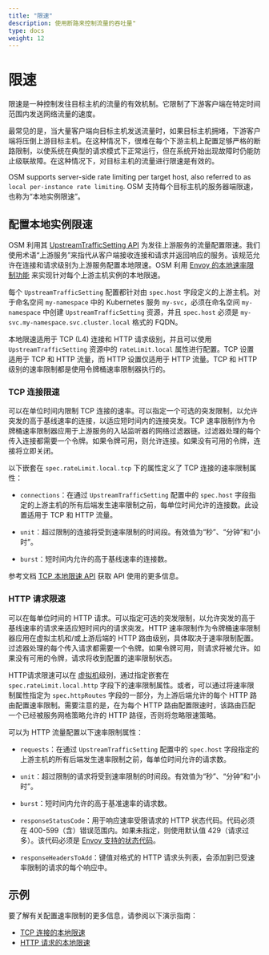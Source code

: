 ```yaml
---
title: "限速"
description: 使用断路来控制流量的吞吐量"
type: docs
weight: 12
---
```


# 限速

限速是一种控制发往目标主机的流量的有效机制。它限制了下游客户端在特定时间范围内发送网络流量的速度。

最常见的是，当大量客户端向目标主机发送流量时，如果目标主机拥堵，下游客户端将压倒上游目标主机。在这种情况下，很难在每个下游主机上配置足够严格的断路限制，以使系统在典型的请求模式下正常运行，但在系统开始出现故障时仍能防止级联故障。在这种情况下，对目标主机的流量进行限速是有效的。

OSM supports server-side rate limiting per target host, also referred to as `local per-instance rate limiting`.
OSM 支持每个目标主机的服务器端限速，也称为“本地实例限速”。

## 配置本地实例限速

OSM 利用其 [UpstreamTrafficSetting API][1] 为发往上游服务的流量配置限速。我们使用术语“上游服务”来指代从客户端接收连接和请求并返回响应的服务。该规范允许在连接和请求级别为上游服务配置本地限速。OSM 利用 [Envoy 的本地速率限制功能](https://www.envoyproxy.io/docs/envoy/latest/configuration/listeners/network_filters/local_rate_limit_filter#config-network-filters-local-rate-limit) 来实现针对每个上游主机实例的本地限速。

每个 `UpstreamTrafficSetting` 配置都针对由 `spec.host` 字段定义的上游主机。对于命名空间 `my-namespace` 中的 Kubernetes 服务 `my-svc`，必须在命名空间 `my-namespace` 中创建 `UpstreamTrafficSetting` 资源，并且 `spec.host` 必须是 `my-svc.my-namespace.svc.cluster.local` 格式的 FQDN。

本地限速适用于 TCP (L4) 连接和 HTTP 请求级别，并且可以使用 `UpstreamTrafficSetting` 资源中的 `rateLimit.local` 属性进行配置。TCP 设置适用于 TCP 和 HTTP 流量，而 HTTP 设置仅适用于 HTTP 流量。TCP 和 HTTP 级别的速率限制都是使用令牌桶速率限制器执行的。

### TCP 连接限速

可以在单位时间内限制 TCP 连接的速率。可以指定一个可选的突发限制，以允许突发的高于基线速率的连接，以适应短时间内的连接突发。TCP 速率限制作为令牌桶速率限制器应用于上游服务的入站监听器的网络过滤器链。过滤器处理的每个传入连接都需要一个令牌。如果令牌可用，则允许连接。如果没有可用的令牌，连接将立即关闭。

以下嵌套在 `spec.rateLimit.local.tcp` 下的属性定义了 TCP 连接的速率限制属性：

- `connections`：在通过 `UpstreamTrafficSetting` 配置中的 `spec.host` 字段指定的上游主机的所有后端发生速率限制之前，每单位时间允许的连接数。此设置适用于 TCP 和 HTTP 流量。

- `unit`：超过限制的连接将受到速率限制的时间段。有效值为“秒”、“分钟”和“小时”。

- `burst`：短时间内允许的高于基线速率的连接数。

参考文档 [TCP 本地限速 API](/docs/api_reference/policy/v1alpha1/#policy.openservicemesh.io/v1alpha1.TCPLocalRateLimitSpec) 获取 API 使用的更多信息。

### HTTP 请求限速

可以在每单位时间的 HTTP 请求。可以指定可选的突发限制，以允许突发的高于基线速率的请求来适应短时间内的请求突发。HTTP 速率限制作为令牌桶速率限制器应用在虚拟主机和/或上游后端的 HTTP 路由级别，具体取决于速率限制配置。过滤器处理的每个传入请求都需要一个令牌。如果令牌可用，则请求将被允许。如果没有可用的令牌，请求将收到配置的速率限制状态。

HTTP请求限速可以在 [虚拟机](https://www.envoyproxy.io/docs/envoy/latest/api-v3/config/route/v3/route_components.proto#config-route-v3-virtualhost)级别，通过指定嵌套在 `spec.rateLimit.local.http` 字段下的速率限制属性。或者，可以通过将速率限制属性指定为 `spec.httpRoutes` 字段的一部分，为上游后端允许的每个 HTTP 路由配置速率限制。需要注意的是，在为每个 HTTP 路由配置限速时，该路由匹配一个已经被服务网格策略允许的 HTTP 路径，否则将忽略限速策略。

可以为 HTTP 流量配置以下速率限制属性：

- `requests`：在通过 `UpstreamTrafficSetting` 配置中的 `spec.host` 字段指定的上游主机的所有后端发生速率限制之前，每单位时间允许的请求数。

- `unit`：超过限制的请求将受到速率限制的时间段。有效值为“秒”、“分钟”和“小时”。

- `burst`：短时间内允许的高于基准速率的请求数。

- `responseStatusCode`：用于响应速率受限请求的 HTTP 状态代码。代码必须在 400-599（含）错误范围内。如果未指定，则使用默认值 429（请求过多）。该代码必须是 [Envoy 支持的状态代码](https://www.envoyproxy.io/docs/envoy/latest/api-v3/type/v3/http_status.proto#enum-type-v3-statuscode)。

- `responseHeadersToAdd`：键值对格式的 HTTP 请求头列表，会添加到已受速率限制的请求的每个响应中。

## 示例

要了解有关配置速率限制的更多信息，请参阅以下演示指南：
- [TCP 连接的本地限速](/docs/demos/local_rate_limit_connections)
- [HTTP 请求的本地限速](/docs/demos/local_rate_limit_http)

[1]: /docs/api_reference/policy/v1alpha1/#policy.openservicemesh.io/v1alpha1.UpstreamTrafficSettingSpec